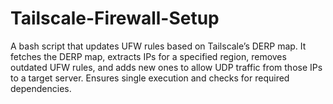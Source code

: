 # Tailscale-Firewall-Setup
A bash script that updates UFW rules based on Tailscale’s DERP map. It fetches the DERP map, extracts IPs for a specified region, removes outdated UFW rules, and adds new ones to allow UDP traffic from those IPs to a target server. Ensures single execution and checks for required dependencies.
